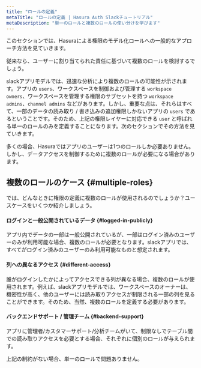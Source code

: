 ```yaml
---
title: "ロールの定義"
metaTitle: "ロールの定義 | Hasura Auth Slackチュートリアル"
metaDescription: "単一のロールと複数のロールの使い分けを学びます"
---
```


このセクションでは、Hasuraによる権限のモデル化ロールへの一般的なアプローチ方法を見ていきます。

従来なら、ユーザーに割り当てられた責任に基づいて複数のロールを検討するでしょう。

slackアプリモデルでは、迅速な分析により複数のロールの可能性が示されます。アプリの `users`、ワークスペースを制御および管理する `workspace owners`、ワークスペースを管理する権限のサブセットを持つ `workspace admins`、`channel admins` などがあります。しかし、重要な点は、それらはすべて、一部のデータの読み取り / 書き込みの追加権限しかないアプリの `users` であるということです。そのため、上記の権限レイヤーに対応できる `user` と呼ばれる単一のロールのみを定義することになります。次のセクションでその方法を見ていきます。

多くの場合、Hasuraではアプリのユーザーは1つのロールしか必要ありません。しかし、データアクセスを制御するために複数のロールが必要になる場合があります。

## 複数のロールのケース {#multiple-roles}

では、どんなときに権限の定義に複数のロールが使用されるのでしょうか？ユースケースをいくつか紹介しましょう。

#### ログインと一般公開されているデータ {#logged-in-publicly}

アプリ内でデータの一部は一般公開されているが、一部はログイン済みのユーザーのみが利用可能な場合、複数のロールが必要となります。slackアプリでは、すべてがログイン済みのユーザーのみ利用可能なものと想定されます。

#### 列への異なるアクセス {#different-access}

誰がログインしたかによってアクセスできる列が異なる場合、複数のロールが使用されます。例えば、slackアプリモデルでは、ワークスペースのオーナーは、機密性が高く、他のユーザーには読み取りアクセスが制限される一部の列を見ることができます。そのため、当然、複数のロールを定義する必要があります。

#### バックエンドサポート / 管理チーム {#backend-support}

アプリに管理者/カスタマーサポート/分析チームがいて、制限なしでテーブル間での読み取りアクセスを必要とする場合、それぞれに個別のロールが与えられます。

上記の制約がない場合、単一のロールで問題ありません。




